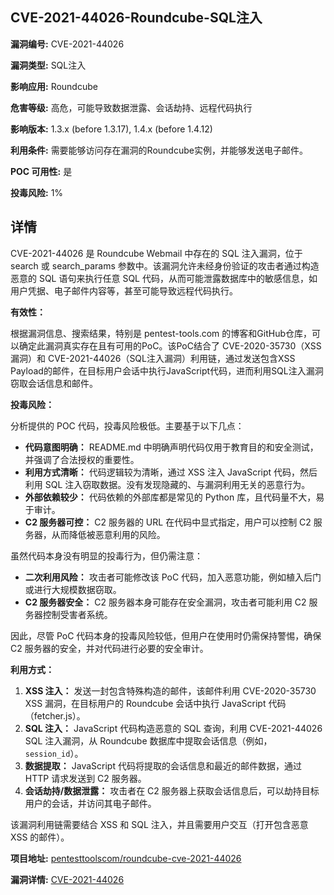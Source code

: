 ## CVE-2021-44026-Roundcube-SQL注入

**漏洞编号:** CVE-2021-44026

**漏洞类型:** SQL注入

**影响应用:** Roundcube

**危害等级:** 高危，可能导致数据泄露、会话劫持、远程代码执行

**影响版本:** 1.3.x (before 1.3.17), 1.4.x (before 1.4.12)

**利用条件:** 需要能够访问存在漏洞的Roundcube实例，并能够发送电子邮件。

**POC 可用性:** 是

**投毒风险:** 1%

## 详情

CVE-2021-44026 是 Roundcube Webmail 中存在的 SQL 注入漏洞，位于 search 或 search_params 参数中。该漏洞允许未经身份验证的攻击者通过构造恶意的 SQL 语句来执行任意 SQL 代码，从而可能泄露数据库中的敏感信息，如用户凭据、电子邮件内容等，甚至可能导致远程代码执行。

**有效性：**

根据漏洞信息、搜索结果，特别是 pentest-tools.com 的博客和GitHub仓库，可以确定此漏洞真实存在且有可用的PoC。该PoC结合了 CVE-2020-35730（XSS漏洞）和 CVE-2021-44026（SQL注入漏洞）利用链，通过发送包含XSS Payload的邮件，在目标用户会话中执行JavaScript代码，进而利用SQL注入漏洞窃取会话信息和邮件。

**投毒风险：**

分析提供的 POC 代码，投毒风险极低。主要基于以下几点：

*   **代码意图明确：** README.md 中明确声明代码仅用于教育目的和安全测试，并强调了合法授权的重要性。
*   **利用方式清晰：** 代码逻辑较为清晰，通过 XSS 注入 JavaScript 代码，然后利用 SQL 注入窃取数据。没有发现隐藏的、与漏洞利用无关的恶意行为。
*   **外部依赖较少：**  代码依赖的外部库都是常见的 Python 库，且代码量不大，易于审计。
*   **C2 服务器可控：** C2 服务器的 URL 在代码中显式指定，用户可以控制 C2 服务器，从而降低被恶意利用的风险。

虽然代码本身没有明显的投毒行为，但仍需注意：

*   **二次利用风险：**  攻击者可能修改该 PoC 代码，加入恶意功能，例如植入后门或进行大规模数据窃取。
*   **C2 服务器安全：**  C2 服务器本身可能存在安全漏洞，攻击者可能利用 C2 服务器控制受害者系统。

因此，尽管 PoC 代码本身的投毒风险较低，但用户在使用时仍需保持警惕，确保 C2 服务器的安全，并对代码进行必要的安全审计。

**利用方式：**

1.  **XSS 注入：**  发送一封包含特殊构造的邮件，该邮件利用 CVE-2020-35730 XSS 漏洞，在目标用户的 Roundcube 会话中执行 JavaScript 代码（fetcher.js）。
2.  **SQL 注入：**  JavaScript 代码构造恶意的 SQL 查询，利用 CVE-2021-44026 SQL 注入漏洞，从 Roundcube 数据库中提取会话信息（例如，`session_id`）。
3.  **数据提取：**  JavaScript 代码将提取的会话信息和最近的邮件数据，通过 HTTP 请求发送到 C2 服务器。
4.  **会话劫持/数据泄露：**  攻击者在 C2 服务器上获取会话信息后，可以劫持目标用户的会话，并访问其电子邮件。

该漏洞利用链需要结合 XSS 和 SQL 注入，并且需要用户交互（打开包含恶意 XSS 的邮件）。

**项目地址:** [pentesttoolscom/roundcube-cve-2021-44026](https://github.com/pentesttoolscom/roundcube-cve-2021-44026)

**漏洞详情:** [CVE-2021-44026](https://nvd.nist.gov/vuln/detail/CVE-2021-44026)